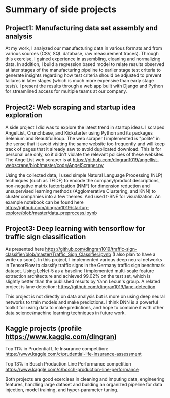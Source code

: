 # Summary of side projects

## Project1: Manufacturing data set assembly and analysis

At my work, I analyzed our manufacturing data in various formats and from various sources (CSV, SQL database, raw measurement traces). Through this exercise, I gained experience in assembling, cleaning and normalizing data. In addition, I build a regression based model to relate results observed at later stages of the manufacturing pipeline to earlier stage test criteria to generate insights regarding how test criteria should be adjusted to prevent failures in later stages (which is much more expensive than early stage tests). I present the results through a web app built with Django and Python for streamlined access for multiple teams at our company.

## Project2: Web scraping and startup idea exploration

A side project I did was to explore the latest trend in startup ideas. I scraped AngelList, Crunchbase, and Kickstarter using Python and its packages Selenium and BeautifulSoup. The web scraper I implemented is "polite" in the sense that it avoid visiting the same website too frequently and will keep track of pages that it already saw to avoid duplicated download. This is for personal use only, so it didn't violate the relevant policies of these websites. The AngelList web scraper is at https://github.com/dingran1019/angellist-webscrape/blob/master/code/AngelScraper.py

Using the collected data, I used simple Natural Language Processing (NLP) techniques (such as TFIDF) to encode the company/product descriptions, non-negative matrix factorization (NMF) for dimension reduction and unsupervised learning methods (Agglomerative Clustering, and KNN) to cluster companies into a few themes. And used t-SNE for visualization. An example notebook can be found here https://github.com/dingran1019/startup-explore/blob/master/data_preprocess.ipynb

## Project3: Deep learning with tensorflow for traffic sign classification

As presented here https://github.com/dingran1019/traffic-sign-classifier/blob/master/Traffic_Sign_Classifier.ipynb (I also plan to have a write up soon). In this project, I implemented various deep neural networks in TensorFlow to classify traffic signs in the Germany traffic sign benchmark dataset. Using LeNet-5 as a baseline I implemented multi-scale feature extraction architecture and achieved 99.02% on the test set, which is slightly better than the published results by Yann Lecun's group. A related project is lane detection: https://github.com/dingran1019/lane-detection

This project is not directly on data analysis but is more on using deep neural networks to train models and make predictions. I think DNN is a powerful toolkit for using data to make predictions, and hope to combine it with other data science/machine learning techniques in future work.

## Kaggle projects (profile https://www.kaggle.com/dingran)

Top 11% in Prudential Life Insurance competition: https://www.kaggle.com/c/prudential-life-insurance-assessment

Top 13% in Bosch Production Line Performance competition https://www.kaggle.com/c/bosch-production-line-performance

Both projects are good exercises in cleaning and imputing data, engineering features, handling large dataset and building an organized pipeline for data injection, model training, and hyper-parameter tuning.
